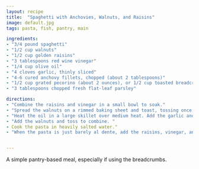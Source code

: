 ```yaml
---
layout: recipe
title:  "Spaghetti with Anchovies, Walnuts, and Raisins"
image: default.jpg
tags: pasta, fish, pantry, main

ingredients:
- "3/4 pound spaghetti"
- "1/2 cup walnuts"
- "1/2 cup golden raisins"
- "3 tablespoons red wine vinegar"
- "1/4 cup olive oil"
- "4 cloves garlic, thinly sliced"
- "4-6 cured anchovy fillets, chopped (about 2 tablespoons)"
- "1/2 cup grated pecorino (about 2 ounces), or 1/2 cup toasted breadcrumbs (for fasting days)"
- "3 tablespoons chopped fresh flat-leaf parsley"

directions:
- "Combine the raisins and vinegar in a small bowl to soak."
- "Spread the walnuts on a rimmed baking sheet and toast, tossing once, until golden, 6 to 8 minutes. Let cool, then coarsely chop. "
- "Heat the oil in a large skillet over medium heat. Add the garlic and anchovies and cook, stirring and breaking up the anchovies, until fragrant, 2 to 3 minutes. "
- "Add the walnuts and toss to combine. "
- Cook the pasta in heavily salted water."  
- "When the pasta is just barely al dente, add the raisins, vinegar, and parsley to the anchovy-garlic-walnut mixture.  Add the drained pasta along with &frac12; cup of the cooking water and stir to combine.  Top with the pecorino or breadcrumbs and serve. " 


---
```

A simple pantry-based meal, especially if using the breadcrumbs.  
